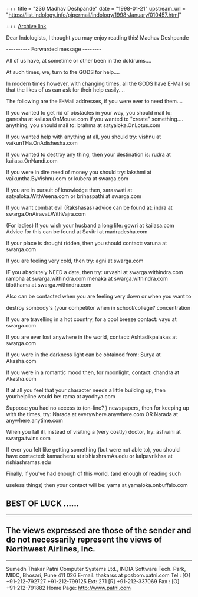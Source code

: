 +++
title = "236 Madhav Deshpande"
date = "1998-01-21"
upstream_url = "https://list.indology.info/pipermail/indology/1998-January/010457.html"

+++
[Archive link](https://list.indology.info/pipermail/indology/1998-January/010457.html)

Dear Indologists,
        I thought you may enjoy reading this!
                Madhav Deshpande

---------- Forwarded message --------

All of us have, at sometime or other been in the doldrums....

At such times, we, turn to the GODS for help....

In modern times however, with changing times, all the GODS have E-Mail
so that
the likes of us can ask for their help easily....

The following are the E-Mail addresses, if you were ever to need
them....

If you wanted to get rid of obstacles in your way, you should mail to:
      ganesha at kailasa.OnMouse.com
 If you wanted to "create" something.... anything, you should mail to:
      brahma at satyaloka.OnLotus.com

If you wanted help with anything at all, you should try:
      vishnu at vaikunTHa.OnAdishesha.com

If you wanted to destroy any thing, then your destination is:
      rudra at kailasa.OnNandi.com

If you were in dire need of money you should try:
      lakshmi at vaikuntha.ByVishnu.com or kubera at swarga.com

If you are in pursuit of knowledge then,
      saraswati at satyaloka.WithVeena.com or brihaspathi at swarga.com

If you want combat evil (Rakshasas) advice can be found at:
      indra at swarga.OnAiravat.WithVajra.com

(For ladies) If you wish your husband a long life:
      gowri at kailasa.com
Advice for this can be found at
      Savitri at madradesha.com

If your place is drought ridden, then you should contact:
      varuna at swarga.com

If you are feeling very cold, then try:
      agni at swarga.com

IF you absolutely NEED a date, then try:
      urvashi at swarga.withindra.com
      rambha at swarga.withindra.com
      menaka at swarga.withindra.com
      tilotthama at swarga.withindra.com

Also can be contacted when you are feeling very down or when you want to

destroy sombody's (your competitor when in school/college? concentration

If you are travelling in a hot country, for a cool breeze contact:
      vayu at swarga.com

If you are ever lost anywhere in the world, contact:
      Ashtadikpalakas at swarga.com

If you were in the darkness light can be obtained from:
      Surya at Akasha.com

If you were in a romantic mood then, for moonlight, contact:
      chandra at Akasha.com

If at all you feel that your character needs a little building up, then
yourhelpline would be:
      rama at ayodhya.com

Suppose you had no access to (on-line? ) newspapers, then for keeping up
with
the times, try:
      Narada at everywhere.anywhere.com
      OR
      Narada at anywhere.anytime.com

When you fall ill, instead of visiting a (very costly) doctor, try:
      ashwini at swarga.twins.com

If ever you felt like getting something (but were not able to), you
should have
contacted:
      kamadhenu at rishiashramAs.edu
      or
      kalpavrikhsa at rishiashramas.edu

Finally, if you've had enough of this world, (and enough of reading such

useless
things) then your contact will be:
      yama at yamaloka.onbuffalo.com

BEST OF LUCK ......
--
-------------------------------------------------------------------
The views expressed are those of the sender and do not necessarily
represent the views of Northwest Airlines, Inc.
-------------------------------------------------------------------

---------------------------------------------------
Sumedh Thakar
Patni Computer Systems Ltd., INDIA
Software Tech. Park, MIDC, Bhosari, Pune 411 026
E-mail: thakarss at pcsbom.patni.com
Tel : [O] +91-212-792727  +91-212-799125  Ext: 271
      [R] +91-212-337069
Fax : [O] +91-212-791882
Home Page: http://www.patni.com



